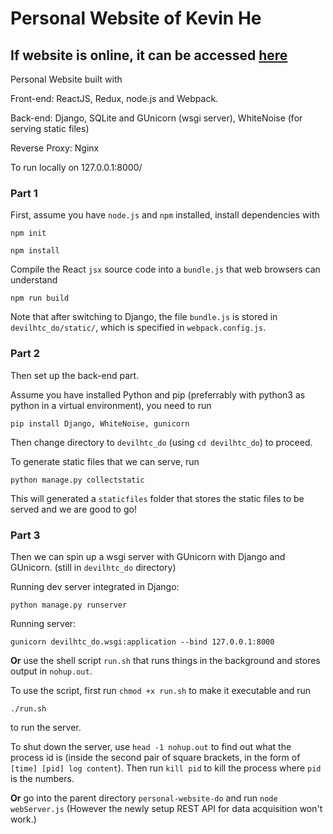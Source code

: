 # Personal Website of Kevin He

## If website is online, it can be accessed [here](http://devilhtc.com)

Personal Website built with 

Front-end: ReactJS, Redux, node.js and Webpack. 

Back-end: Django, SQLite and GUnicorn (wsgi server), WhiteNoise (for serving static files)

Reverse Proxy: Nginx

To run locally on 127.0.0.1:8000/

### Part 1

First, assume you have ```node.js``` and ```npm``` installed, install dependencies with 

```
npm init

npm install
```

Compile the React ```jsx``` source code into a ```bundle.js``` that web browsers can understand

```
npm run build
```

Note that after switching to Django, the file ```bundle.js``` is stored in ```devilhtc_do/static/```, which is specified in ```webpack.config.js```.

### Part 2

Then set up the back-end part.

Assume you have installed Python and pip (preferrably with python3 as python in a virtual environment), you need to run 

```
pip install Django, WhiteNoise, gunicorn
```

Then change directory to ```devilhtc_do``` (using ```cd devilhtc_do```) to proceed.

To generate static files that we can serve, run

```
python manage.py collectstatic
```

This will generated a ```staticfiles``` folder that stores the static files to be served and we are good to go!

### Part 3

Then we can spin up a wsgi server with GUnicorn with Django and GUnicorn. (still in ```devilhtc_do``` directory) 

Running dev server integrated in Django:

```
python manage.py runserver
```

Running server:

```
gunicorn devilhtc_do.wsgi:application --bind 127.0.0.1:8000
```

**Or** use the shell script ```run.sh``` that runs things in the background and stores output in ```nohup.out```. 

To use the script, first run ```chmod +x run.sh``` to make it executable and run

```
./run.sh
```

to run the server. 

To shut down the server, use ```head -1 nohup.out``` to find out what the process id is (inside the second pair of square brackets, in the form of ```[time] [pid] log content```). Then run ```kill pid``` to kill the process where ```pid``` is the numbers.

**Or** go into the parent directory ```personal-website-do``` and run ```node webServer.js``` (However the newly setup REST API for data acquisition won't work.)

